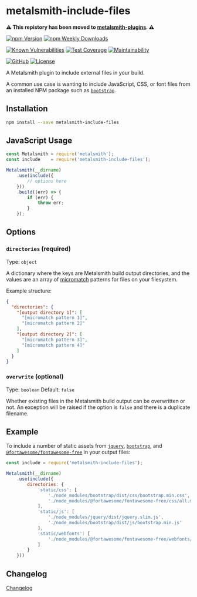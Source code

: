 # metalsmith-include-files

**⚠️ This repistory has been moved to [metalsmith-plugins](https://github.com/emmercm/metalsmith-plugins/tree/main/packages/metalsmith-include-files). ⚠️**

[![npm Version](https://badgen.net/npm/v/metalsmith-include-files?icon=npm)](https://www.npmjs.com/package/metalsmith-include-files)
[![npm Weekly Downloads](https://badgen.net/npm/dw/metalsmith-include-files)](https://www.npmjs.com/package/metalsmith-include-files)

[![Known Vulnerabilities](https://snyk.io/test/npm/metalsmith-include-files/badge.svg)](https://snyk.io/test/npm/metalsmith-include-files)
[![Test Coverage](https://badgen.net/codecov/c/github/emmercm/metalsmith-include-files/master?icon=codecov)](https://codecov.io/gh/emmercm/metalsmith-include-files)
[![Maintainability](https://badgen.net/codeclimate/maintainability/emmercm/metalsmith-include-files?icon=codeclimate)](https://codeclimate.com/github/emmercm/metalsmith-include-files/maintainability)

[![GitHub](https://badgen.net/badge/emmercm/metalsmith-include-files/purple?icon=github)](https://github.com/emmercm/metalsmith-include-files)
[![License](https://badgen.net/github/license/emmercm/metalsmith-include-files?color=grey)](https://github.com/emmercm/metalsmith-include-files/blob/master/LICENSE)

A Metalsmith plugin to include external files in your build.

A common use case is wanting to include JavaScript, CSS, or font files from an installed NPM package such as [`bootstrap`](https://www.npmjs.com/package/bootstrap).

## Installation

```bash
npm install --save metalsmith-include-files
```

## JavaScript Usage

```javascript
const Metalsmith = require('metalsmith');
const include    = require('metalsmith-include-files');

Metalsmith(__dirname)
    .use(include({
        // options here
    }))
    .build((err) => {
        if (err) {
            throw err;
        }
    });
```

## Options

### `directories` (required)

Type: `object`

A dictionary where the keys are Metalsmith build output directories, and the values are an array of [micromatch](https://github.com/micromatch/micromatch) patterns for files on your filesystem.

Example structure:

```json
{
  "directories": {
    "[output directory 1]": [
      "[micromatch pattern 1]",
      "[micromatch pattern 2]"
    ],
    "[output directory 2]": [
      "[micromatch pattern 3]",
      "[micromatch pattern 4]"
    ]
  }
}
```

### `overwrite` (optional)

Type: `boolean` Default: `false`

Whether existing files in the Metalsmith build output can be overwritten or not. An exception will be raised if the option is `false` and there is a duplicate filename.

## Example

To include a number of static assets from [`jquery`](https://www.npmjs.com/package/jquery), [`bootstrap`](https://www.npmjs.com/package/bootstrap), and [`@fortawesome/fontawesome-free`](https://www.npmjs.com/package/@fortawesome/fontawesome-free) in your output files:

```javascript
const include = require('metalsmith-include-files');

Metalsmith(__dirname)
    .use(include({
        directories: {
            'static/css': [
                './node_modules/bootstrap/dist/css/bootstrap.min.css',
                './node_modules/@fortawesome/fontawesome-free/css/all.min.css'
            ],
            'static/js': [
                './node_modules/jquery/dist/jquery.slim.js',
                './node_modules/bootstrap/dist/js/bootstrap.min.js'
            ],
            'static/webfonts': [
                './node_modules/@fortawesome/fontawesome-free/webfonts/*'
            ]
        }
    }))
```

## Changelog

[Changelog](./CHANGELOG.md)
